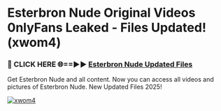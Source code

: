 # Esterbron Nude Original Videos 0nlyFans Leaked - Files Updated! (xwom4)

<h3>🔴 CLICK HERE 🌐==►► <a href="https://tinyurl.com/yc6ubb5a" rel="nofollow">Esterbron Nude Updated Files</a></h3>

Get Esterbron Nude and all content. Now you can access all videos and pictures of Esterbron Nude. New Updated Files 2025!

[![xwom4](https://i.imgur.com/7eu0CRL.gif)](https://tinyurl.com/yc6ubb5a)
